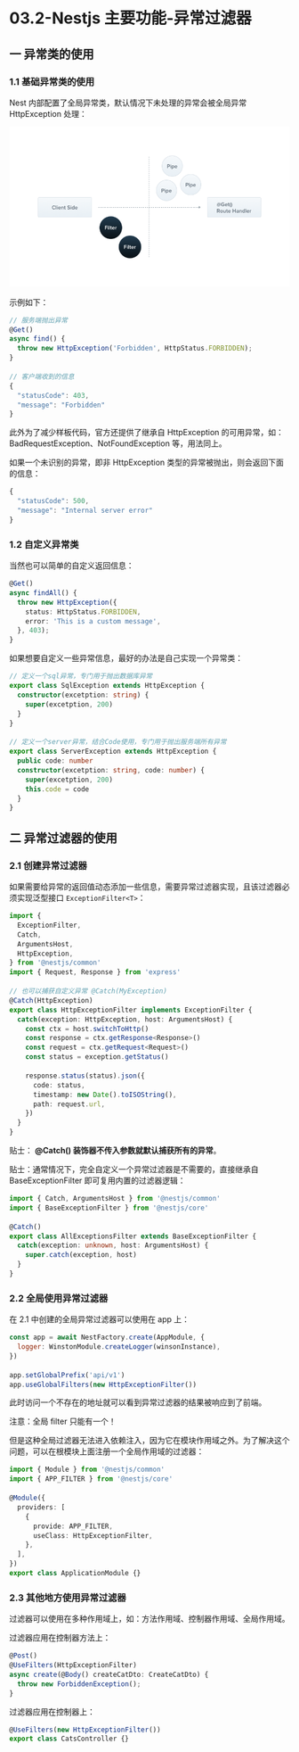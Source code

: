 # 03.2-Nestjs 主要功能-异常过滤器

## 一 异常类的使用

### 1.1 基础异常类的使用

Nest 内部配置了全局异常类，默认情况下未处理的异常会被全局异常 HttpException 处理：

![过滤器](../images/nest/04.png)

示例如下：

```ts
// 服务端抛出异常
@Get()
async find() {
  throw new HttpException('Forbidden', HttpStatus.FORBIDDEN);
}

// 客户端收到的信息
{
  "statusCode": 403,
  "message": "Forbidden"
}
```

此外为了减少样板代码，官方还提供了继承自 HttpException 的可用异常，如：BadRequestException、NotFoundException 等，用法同上。

如果一个未识别的异常，即非 HttpException 类型的异常被抛出，则会返回下面的信息：

```ts
{
  "statusCode": 500,
  "message": "Internal server error"
}
```

### 1.2 自定义异常类

当然也可以简单的自定义返回信息：

```ts
@Get()
async findAll() {
  throw new HttpException({
    status: HttpStatus.FORBIDDEN,
    error: 'This is a custom message',
  }, 403);
}
```

如果想要自定义一些异常信息，最好的办法是自己实现一个异常类：

```ts
// 定义一个sql异常，专门用于抛出数据库异常
export class SqlException extends HttpException {
  constructor(excetption: string) {
    super(excetption, 200)
  }
}

// 定义一个server异常，结合Code使用，专门用于抛出服务端所有异常
export class ServerException extends HttpException {
  public code: number
  constructor(excetption: string, code: number) {
    super(excetption, 200)
    this.code = code
  }
}
```

## 二 异常过滤器的使用

### 2.1 创建异常过滤器

如果需要给异常的返回值动态添加一些信息，需要异常过滤器实现，且该过滤器必须实现泛型接口 `ExceptionFilter<T>`：

```ts
import {
  ExceptionFilter,
  Catch,
  ArgumentsHost,
  HttpException,
} from '@nestjs/common'
import { Request, Response } from 'express'

// 也可以捕获自定义异常 @Catch(MyException)
@Catch(HttpException)
export class HttpExceptionFilter implements ExceptionFilter {
  catch(exception: HttpException, host: ArgumentsHost) {
    const ctx = host.switchToHttp()
    const response = ctx.getResponse<Response>()
    const request = ctx.getRequest<Request>()
    const status = exception.getStatus()

    response.status(status).json({
      code: status,
      timestamp: new Date().toISOString(),
      path: request.url,
    })
  }
}
```

贴士： **@Catch() 装饰器不传入参数就默认捕获所有的异常**。

贴士：通常情况下，完全自定义一个异常过滤器是不需要的，直接继承自 BaseExceptionFilter 即可复用内置的过滤器逻辑：

```ts
import { Catch, ArgumentsHost } from '@nestjs/common'
import { BaseExceptionFilter } from '@nestjs/core'

@Catch()
export class AllExceptionsFilter extends BaseExceptionFilter {
  catch(exception: unknown, host: ArgumentsHost) {
    super.catch(exception, host)
  }
}
```

### 2.2 全局使用异常过滤器

在 2.1 中创建的全局异常过滤器可以使用在 app 上：

```js
const app = await NestFactory.create(AppModule, {
  logger: WinstonModule.createLogger(winsonInstance),
})

app.setGlobalPrefix('api/v1')
app.useGlobalFilters(new HttpExceptionFilter())
```

此时访问一个不存在的地址就可以看到异常过滤器的结果被响应到了前端。

注意：全局 filter 只能有一个！

但是这种全局过滤器无法进入依赖注入，因为它在模块作用域之外。为了解决这个问题，可以在根模块上面注册一个全局作用域的过滤器：

```ts
import { Module } from '@nestjs/common'
import { APP_FILTER } from '@nestjs/core'

@Module({
  providers: [
    {
      provide: APP_FILTER,
      useClass: HttpExceptionFilter,
    },
  ],
})
export class ApplicationModule {}
```

### 2.3 其他地方使用异常过滤器

过滤器可以使用在多种作用域上，如：方法作用域、控制器作用域、全局作用域。

过滤器应用在控制器方法上：

```ts
@Post()
@UseFilters(HttpExceptionFilter)
async create(@Body() createCatDto: CreateCatDto) {
  throw new ForbiddenException();
}
```

过滤器应用在控制器上：

```ts
@UseFilters(new HttpExceptionFilter())
export class CatsController {}
```
